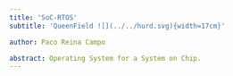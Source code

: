 ```yaml
---
title: 'SoC-RTOS'
subtitle: 'QueenField ![](../../hurd.svg){width=17cm}'

author: Paco Reina Campo

abstract: Operating System for a System on Chip.
---
```

